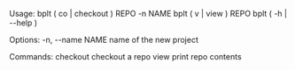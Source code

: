 Usage:
    bplt ( co | checkout ) REPO -n NAME 
    bplt ( v  | view ) REPO
    bplt ( -h | --help )

Options:
    -n, --name NAME         name of the new project

Commands:
    checkout                checkout a repo
    view                    print repo contents
